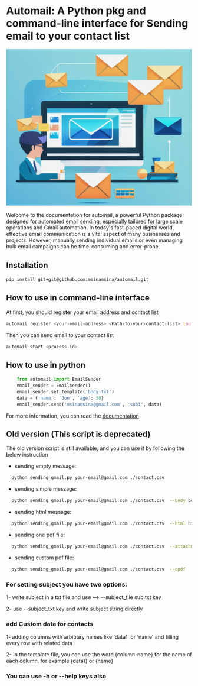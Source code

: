 # Automail: A Python pkg and command-line interface for Sending email to your contact list


<div style="text-align: center;">
<img  src='docs/_static/automail-logo.png'>
</div>

Welcome to the documentation for automail, a powerful Python package designed
for automated email sending, especially tailored for large scale operations
and Gmail automation. In today's fast-paced digital world, effective email
communication is a vital aspect of many businesses and projects.
However, manually sending individual emails or even managing bulk
email campaigns can be time-consuming and error-prone.


## Installation
```bash
pip install git+git@github.com:msinamsina/automail.git
```

## How to use in command-line interface
At first, you should register your email address and contact list
```bash
automail register <your-email-address> <Path-to-your-contact-list> [options]
```
Then you can send email to your contact list
```bash
automail start <process-id>
```
## How to use in python
```python
    from automail import EmailSender
    email_sender = EmailSender()
    email_sender.set_template('body.txt')
    data = {'name': 'Jon', 'age': 30}
    email_sender.send('msinamsina@gmail.com', 'sub1', data)
```

For more information, you can read the [documentation](https://automail.readthedocs.io/en/latest/)


## Old version (This script is deprecated)
The old version script is still available, and you can use it by following the below instruction

- sending empty message:
```bash
  python sending_gmail.py your-email@gmail.com ./contact.csv 
```
- sending simple message:
```bash
  python sending_gmail.py your-email@gmail.com ./contact.csv  --body body.txt 
```
- sending html message:
```bash
  python sending_gmail.py your-email@gmail.com ./contact.csv  --html html.html 
```
- sending one pdf file:
```bash
  python sending_gmail.py your-email@gmail.com ./contact.csv  --attachment document.pdf 
```
- sending custom pdf file:
```bash
  python sending_gmail.py your-email@gmail.com ./contact.csv  --cpdf
```

### For setting subject you have two options:
1- write subject in a txt file and use --> --subject_file sub.txt key

2- use --subject_txt key and write subject string directly

### add Custom data for contacts
1- adding columns with arbitrary names like 'data1' or 'name' and filling every row with related data

2- In the template file, you can use the word {column-name}  for the name of each column.
for example {data1} or {name}

### You can use -h or --help keys also

